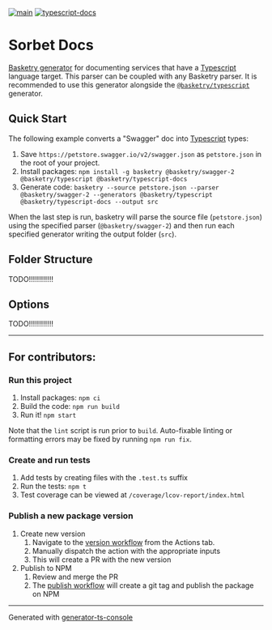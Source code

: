 [![main](https://github.com/basketry/typescript-docs/workflows/build/badge.svg?branch=main&event=push)](https://github.com/basketry/typescript-docs/actions?query=workflow%3Abuild+branch%3Amain+event%3Apush)
[![typescript-docs](https://img.shields.io/npm/v/@basketry/typescript-docs)](https://www.npmjs.com/package/@basketry/typescript-docs)

# Sorbet Docs

[Basketry generator](https://github.com/basketry) for documenting services that have a [Typescript](https://typescriptlang.org/) language target. This parser can be coupled with any Basketry parser. It is recommended to use this generator alongside the [`@basketry/typescript`](https://github.com/basketry/typescript) generator.

## Quick Start

The following example converts a "Swagger" doc into [Typescript](https://typescriptlang.org/) types:

1. Save `https://petstore.swagger.io/v2/swagger.json` as `petstore.json` in the root of your project.
1. Install packages: `npm install -g basketry @basketry/swagger-2 @basketry/typescript @basketry/typescript-docs`
1. Generate code: `basketry --source petstore.json --parser @basketry/swagger-2 --generators @basketry/typescript @basketry/typescript-docs --output src`

When the last step is run, basketry will parse the source file (`petstore.json`) using the specified parser (`@basketry/swagger-2`) and then run each specified generator writing the output folder (`src`).

## Folder Structure

TODO!!!!!!!!!!!!

## Options

TODO!!!!!!!!!!!!

---

## For contributors:

### Run this project

1.  Install packages: `npm ci`
1.  Build the code: `npm run build`
1.  Run it! `npm start`

Note that the `lint` script is run prior to `build`. Auto-fixable linting or formatting errors may be fixed by running `npm run fix`.

### Create and run tests

1.  Add tests by creating files with the `.test.ts` suffix
1.  Run the tests: `npm t`
1.  Test coverage can be viewed at `/coverage/lcov-report/index.html`

### Publish a new package version

1. Create new version
   1. Navigate to the [version workflow](https://github.com/basketry/typescript-docs/actions/workflows/version.yml) from the Actions tab.
   1. Manually dispatch the action with the appropriate inputs
   1. This will create a PR with the new version
1. Publish to NPM
   1. Review and merge the PR
   1. The [publish workflow](https://github.com/basketry/typescript-docs/actions/workflows/publish.yml) will create a git tag and publish the package on NPM

---

Generated with [generator-ts-console](https://www.npmjs.com/package/generator-ts-console)
